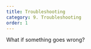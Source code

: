 ```yaml
---
title: Troubleshooting
category: 9. Troubleshooting
order: 1
---
```


What if something goes wrong?
